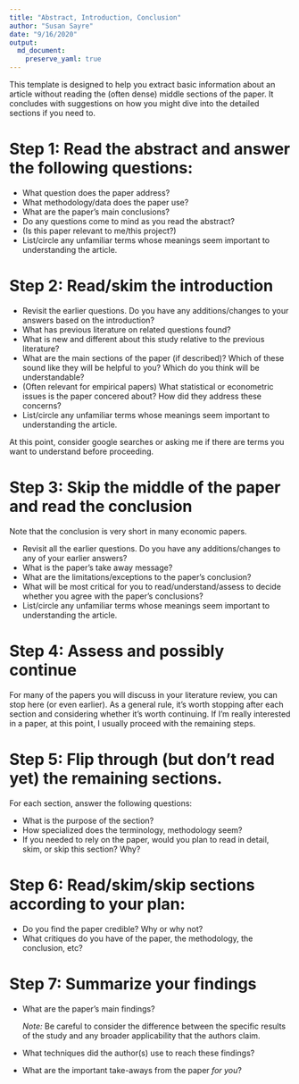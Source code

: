```yaml
---
title: "Abstract, Introduction, Conclusion"
author: "Susan Sayre"
date: "9/16/2020"
output: 
  md_document:
    preserve_yaml: true
---
```


This template is designed to help you extract basic information about an
article without reading the (often dense) middle sections of the paper.
It concludes with suggestions on how you might dive into the detailed
sections if you need to.

Step 1: Read the abstract and answer the following questions:
=============================================================

-   What question does the paper address?
-   What methodology/data does the paper use?
-   What are the paper’s main conclusions?
-   Do any questions come to mind as you read the abstract?
-   (Is this paper relevant to me/this project?)
-   List/circle any unfamiliar terms whose meanings seem important to
    understanding the article.

Step 2: Read/skim the introduction
==================================

-   Revisit the earlier questions. Do you have any additions/changes to
    your answers based on the introduction?
-   What has previous literature on related questions found?
-   What is new and different about this study relative to the previous
    literature?
-   What are the main sections of the paper (if described)? Which of
    these sound like they will be helpful to you? Which do you think
    will be understandable?
-   (Often relevant for empirical papers) What statistical or
    econometric issues is the paper concered about? How did they address
    these concerns?
-   List/circle any unfamiliar terms whose meanings seem important to
    understanding the article.

At this point, consider google searches or asking me if there are terms
you want to understand before proceeding.

Step 3: Skip the middle of the paper and read the conclusion
============================================================

Note that the conclusion is very short in many economic papers.

-   Revisit all the earlier questions. Do you have any additions/changes
    to any of your earlier answers?
-   What is the paper’s take away message?
-   What are the limitations/exceptions to the paper’s conclusion?
-   What will be most critical for you to read/understand/assess to
    decide whether you agree with the paper’s conclusions?
-   List/circle any unfamiliar terms whose meanings seem important to
    understanding the article.

Step 4: Assess and possibly continue
====================================

For many of the papers you will discuss in your literature review, you
can stop here (or even earlier). As a general rule, it’s worth stopping
after each section and considering whether it’s worth continuing. If I’m
really interested in a paper, at this point, I usually proceed with the
remaining steps.

Step 5: Flip through (but don’t read yet) the remaining sections.
=================================================================

For each section, answer the following questions:

-   What is the purpose of the section?
-   How specialized does the terminology, methodology seem?
-   If you needed to rely on the paper, would you plan to read in
    detail, skim, or skip this section? Why?

Step 6: Read/skim/skip sections according to your plan:
=======================================================

-   Do you find the paper credible? Why or why not?
-   What critiques do you have of the paper, the methodology, the
    conclusion, etc?

Step 7: Summarize your findings
===============================

-   What are the paper’s main findings?

    *Note:* Be careful to consider the difference between the specific
    results of the study and any broader applicability that the authors
    claim.

-   What techniques did the author(s) use to reach these findings?

-   What are the important take-aways from the paper *for you*?
